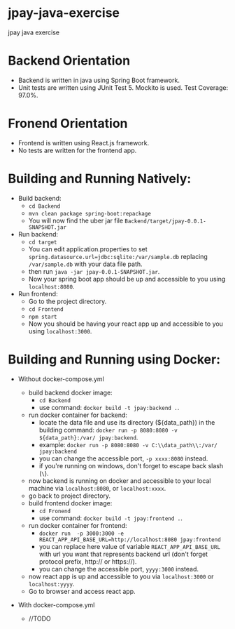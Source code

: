 # jpay-java-exercise
jpay java exercise
# Backend Orientation
- Backend is written in java using Spring Boot framework.
- Unit tests are written using JUnit Test 5. Mockito is used. Test Coverage: 97.0%.


# Fronend Orientation
- Frontend is written using React.js framework.
- No tests are written for the frontend app.

# Building and Running Natively:
- Build backend:
	- `cd Backend`
	- `mvn clean package spring-boot:repackage`
	- You will now find the uber jar file `Backend/target/jpay-0.0.1-SNAPSHOT.jar`
- Run backend:
	- `cd target`
	- You can edit application.properties to set `spring.datasource.url=jdbc:sqlite:/var/sample.db` replacing `/var/sample.db` with your data file path.
	- then run `java -jar jpay-0.0.1-SNAPSHOT.jar`.
	- Now your spring boot app should be up and accessible to you using `localhost:8080`.
- Run frontend:
	- Go to the project directory.
	- `cd Frontend`
	- `npm start`
	- Now you should be having your react app up and accessible to you using `localhost:3000`.

# Building and Running using Docker:
- Without docker-compose.yml
	- build backend docker image:
		- `cd Backend`
		- use command: `docker build -t jpay:backend .`.
	- run docker container for backend:
		- locate the data file and use its directory (${data_path}) in the building command:
		`docker run -p 8080:8080 -v ${data_path}:/var/ jpay:backend`.
		- example:
			`docker run -p 8080:8080 -v C:\\data_path\\:/var/ jpay:backend`
		- you can change the accessible port, `-p xxxx:8080` instead.
		- if you're running on windows, don't forget to escape back slash (`\`).
	- now backend is running on docker and accessible to your local machine via `localhost:8080`, or `localhost:xxxx`.
	- go back to project directory.
	- build frontend docker image:
		- `cd Fronend`
		- use command: `docker build -t jpay:frontend .`.
	- run docker container for frontend: 
		- `docker run  -p 3000:3000 -e REACT_APP_API_BASE_URL=http://localhost:8080 jpay:frontend`
		- you can replace here value of variable `REACT_APP_API_BASE_URL` with url you want that represents backend url (don't forget protocol prefix, http:// or https://).
		- you can change the accessible port, `yyyy:3000` instead.
	- now react app is up and accessible to you via `localhost:3000` or `localhost:yyyy`.
	- Go to browser and access react app.

- With docker-compose.yml
	- //TODO
